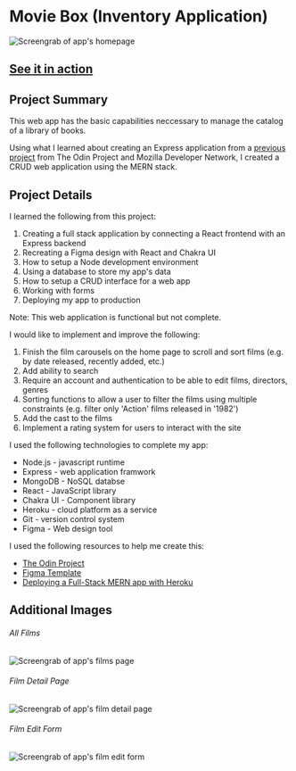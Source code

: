 # Movie Box (Inventory Application)

![Screengrab of app's homepage](/public/images/movie-box-screenshot-homepage.png?raw=true)

## [See it in action](https://aqueous-plateau-91566.herokuapp.com)

## Project Summary

This web app has the basic capabilities neccessary to manage the catalog of a library of books.

Using what I learned about creating an Express application from a [previous project](https://github.com/timponce/express-locallibrary-tutorial) from The Odin Project and Mozilla Developer Network, I created a CRUD web application using the MERN stack.

## Project Details

I learned the following from this project:

1. Creating a full stack application by connecting a React frontend with an Express backend
2. Recreating a Figma design with React and Chakra UI
3. How to setup a Node development environment
4. Using a database to store my app's data
5. How to setup a CRUD interface for a web app
6. Working with forms
7. Deploying my app to production

Note: This web application is functional but not complete.

I would like to implement and improve the following:

1. Finish the film carousels on the home page to scroll and sort films (e.g. by date released, recently added, etc.)
2. Add ability to search
3. Require an account and authentication to be able to edit films, directors, genres
4. Sorting functions to allow a user to filter the films using multiple constraints (e.g. filter only 'Action' films released in '1982')
5. Add the cast to the films
6. Implement a rating system for users to interact with the site

I used the following technologies to complete my app:

- Node.js - javascript runtime
- Express - web application framwork
- MongoDB - NoSQL databse
- React - JavaScript library
- Chakra UI - Component library
- Heroku - cloud platform as a service
- Git - version control system
- Figma - Web design tool

I used the following resources to help me create this:

- [The Odin Project](https://www.theodinproject.com/paths/full-stack-javascript/courses/nodejs/lessons/inventory-application)
- [Figma Template](https://www.figma.com/community/file/1030753090086308330)
- [Deploying a Full-Stack MERN app with Heroku](https://dev.to/hawacodes/deploying-a-mern-app-with-heroku-3km7)

## Additional Images

###### All Films

![Screengrab of app's films page](/public/images/movie-box-screenshot-all-films.png?raw=true)

###### Film Detail Page

![Screengrab of app's film detail page](/public/images/movie-box-screenshot-film-detail.png?raw=true)

###### Film Edit Form

![Screengrab of app's film edit form](/public/images/movie-box-screenshot-film-edit-form.png?raw=true)
